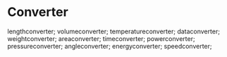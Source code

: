 # Converter
lengthconverter; volumeconverter; temperatureconverter; dataconverter; weightconverter;   areaconverter; timeconverter; powerconverter; pressureconverter; angleconverter; energyconverter;   speedconverter;
